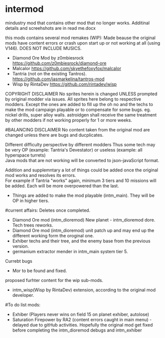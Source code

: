 # intermod
mindustry mod that contains other mod that no longer works. Additinal details and screehshots are in read me.docx

this mods contains several mod remakes (WIP): Made beause the original mods have content errors or crash upon start up or not working at all (using V146). DOES NOT INCLUDE MUSICS. 
- Diamond Ore Mod by z0mbiesrock https://github.com/z0mbiesrock/diamond-ore
- Malcalor https://github.com/skyethefoxyfox/malcalor
- Tantria (not on the existing Tantros). https://github.com/jasmarkelina/tantros-mod
- Wisp by RintaDev https://github.com/rintadev/wisp

COPYRIGHT DISCLAIMER
No sprites herein is changed UNLESS prompted by original modder via issues. All sprites here belong to respective modders. 
Except the ones are added to fill up the oh no and the techs to make the mod campaign playable or to compensate for some bugs. 
eg. nickel drills, super alloy walls. astroidgen shall receive the same treatment by other modders if not working properly for 1 or more weeks. 

#BALANCING DISCLAIMER
No content taken from the original mod are changed unless there are bugs and ducplicates. 

Different difficulty perspective by different modders 
Thus some tech may be very OP (example: Tantria's Devestator) or useless (example: all hyperspace turrets)  
Java mods that are not working will be converted to json-javaScript format.

Addition and supplemntary
a lot of things could be added once the original mod works and resolves its errors.  
For example if Tantria "works" again, minimum 3 tiers and 10 missions will be added. Each will be more overpowered than the last.   
- Things are added to make the mod playable (intm_main). They will be OP in higher tiers. 

#current affairs: Deletes once completed. 
- Diamond Ore mod (intm_dioremod) New planet - intm_dioremod dore. Tech trees reworks. 
- Diamond Ore mod (intm_dioremod) unit patch up and may end up the different working form the oroginal one.
- Exhiber techs and their tree, and the enemy base from the previous version. 
- germanium extractor mender in intm_main system tier 5.


Currebt bugs 
- Mor to be found and fixed.  


proposed furhter content for the wip sub-mods. 
- intm_wisp(Wisp by RintaDev) extension, according to the original mod developer. 

#To do list mods: 
- Exhiber (Players never wins on field 15 on planet exhiber, autolose)
- Saturation Firepower by RA2 (content errors caught in main menu) - delayed due to gitHub activities. Hopefully the original mod get fixed before completing the intm_dioremod debugs and intm_exhiber  


